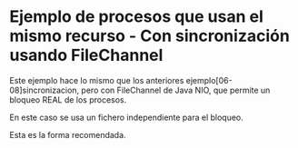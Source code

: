 # Ejemplo de procesos que usan el mismo recurso - Con sincronización usando FileChannel
Este ejemplo hace lo mismo que los anteriores ejemplo[06-08]sincronizacion, pero 
con FileChannel de Java NIO, que permite un bloqueo REAL de los procesos.

En este caso se usa un fichero independiente para el bloqueo. 

Esta es la forma recomendada.